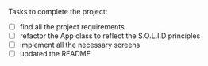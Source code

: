 Tasks to complete the project:
- [ ] find all the project requirements
- [ ] refactor the App class to reflect the S.O.L.I.D principles
- [ ] implement all the necessary screens
- [ ] updated the README